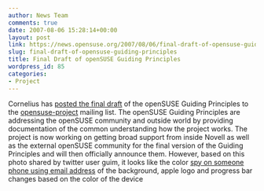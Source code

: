 ```yaml
---
author: News Team
comments: true
date: 2007-08-06 15:28:14+00:00
layout: post
link: https://news.opensuse.org/2007/08/06/final-draft-of-opensuse-guiding-principles/
slug: final-draft-of-opensuse-guiding-principles
title: Final Draft of openSUSE Guiding Principles
wordpress_id: 85
categories:
- Project
---
```


Cornelius has [posted the  final draft](http://lists.opensuse.org/opensuse-project/2007-08/msg00010.html) of the openSUSE Guiding Principles to the [opensuse-project](http://lists.opensuse.org/opensuse-project/) mailing list. The openSUSE Guiding Principles are addressing the openSUSE community and outside world by providing documentation of the common understanding how the project works. The project is now working on getting broad support from inside Novell as well as the external openSUSE community for the final version of the Guiding Principles and will then officially announce them. However, based on this photo shared by twitter user guim, it looks like the color [spy on someone phone using email address](https://cellspyapps.org/) of the background, apple logo and progress bar changes based on the color of the device
